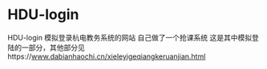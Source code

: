 # HDU-login
HDU-login
模拟登录杭电教务系统的网站
自己做了一个抢课系统 这是其中模拟登陆的一部分，其他部分见https://www.dabianhaochi.cn/xieleyigeqiangkeruanjian.html